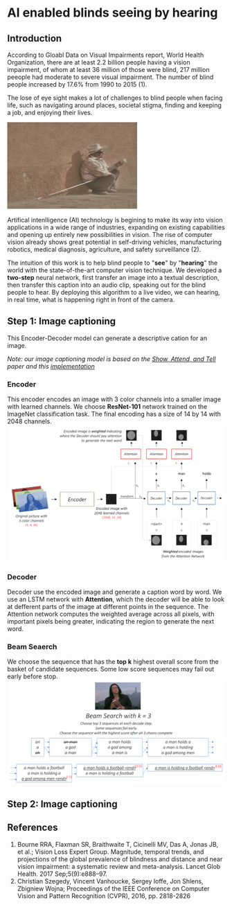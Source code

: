 # AI enabled blinds seeing by hearing
## Introduction
According to Gloabl Data on Visual Impairments report, World Health Organization, there are at least 2.2 billion people having a vision impairment, of whom at least 36 million of those were blind, 217 million peeople had moderate to severe visual impairment. The number of blind people increased by 17.6% from 1990 to 2015 (1).

The lose of eye sight makes a lot of challenges to blind people when facing life, such as navigating around places, societal stigma, finding and keeping a job, and enjoying their lives.

<img src="images/blindman.jpeg"  width="300" height='200'>

Artifical intenlligence (AI) technology is begining to make its way into vision applications in a wide range of industries, expanding on existing capabilities and opening up entirely new possibilities in vision. The rise of computer vision already shows great potential in self-driving vehicles, manufacturing robotics, medical diagnosis, agriculture, and safety surveillance (2).

The intuition of this work is to help blind people to "**see**" by "**hearing**" the world with the state-of-the-art computer vision technique. We developed a **two-step** neural network, first transfer an image into a textual description, then transfer this caption into an audio clip, speaking out for the blind people to hear. By deploying this algorithm to a live video, we can hearing, in real time, what is happening right in front of the camera.

## Step 1: Image captioning
This Encoder-Decoder model can generate a descriptive cation for an image.

*Note: our image captioning model is based on the [Show, Attend, and Tell](https://arxiv.org/abs/1502.03044) paper and this [implementation](https://github.com/sgrvinod/a-PyTorch-Tutorial-to-Image-Captioning)*

### Encoder
This encoder encodes an image with 3 color channels into a smaller image with learned channels. We choose **ResNet-101** network trained on the ImageNet classification task. The final encoding has a size of 14 by 14 with 2048 channels.
<img src="images/model.png">

### Decoder
Decoder use the encoded image and generate a caption word by word. We use an LSTM network with **Attention**, which the decoder will be able to look at defferent parts of the image at different points in the sequence. The Attention network computes the weighted average across all pixels, with important pixels being greater, indicating the region to generate the next word.

### Beam Seaerch
We choose the sequence that has the **top k** highest overall score from the basket of candidate sequences. Some low score sequences may fail out early before stop.
<img src="images/beam_search.png">


## Step 2: Image captioning

## References 
1. Bourne RRA, Flaxman SR, Braithwaite T, Cicinelli MV, Das A, Jonas JB, et al.; Vision Loss Expert Group. Magnitude, temporal trends, and projections of the global prevalence of blindness and distance and near vision impairment: a systematic review and meta-analysis. Lancet Glob Health. 2017 Sep;5(9):e888–97.
2. Christian Szegedy, Vincent Vanhoucke, Sergey Ioffe, Jon Shlens, Zbigniew Wojna; Proceedings of the IEEE Conference on Computer Vision and Pattern Recognition (CVPR), 2016, pp. 2818-2826
